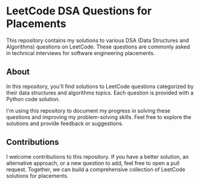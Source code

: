 

# LeetCode DSA Questions for Placements

This repository contains my solutions to various DSA (Data Structures and Algorithms) questions on LeetCode. These questions are commonly asked in technical interviews for software engineering placements.

## About

In this repository, you'll find solutions to LeetCode questions categorized by their data structures and algorithms topics. Each question is provided with a Python code solution.

I'm using this repository to document my progress in solving these questions and improving my problem-solving skills. Feel free to explore the solutions and provide feedback or suggestions.

## Contributions

I welcome contributions to this repository. If you have a better solution, an alternative approach, or a new question to add, feel free to open a pull request. Together, we can build a comprehensive collection of LeetCode solutions for placements.
